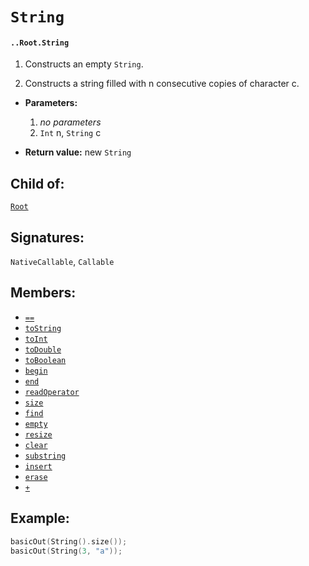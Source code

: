 # `String`

#### `..Root.String`

1. Constructs an empty `String`.

2. Constructs a string filled with n consecutive copies of character c.

* **Parameters:**
    1. _no parameters_
    2. `Int` n, `String` c

* **Return value:** new `String`

## Child of:

[`Root`](docs..Root.md)

## Signatures:

`NativeCallable`, `Callable`

## Members:

- [`==`](docs..Root.String.==.md)
- [`toString`](docs..Root.String.toString.md)
- [`toInt`](docs..Root.String.toInt.md)
- [`toDouble`](docs..Root.String.toDouble.md)
- [`toBoolean`](docs..Root.String.toBoolean.md)
- [`begin`](docs..Root.String.begin.md)
- [`end`](docs..Root.String.end.md)
- [`readOperator`](docs..Root.String.readOperator.md)
- [`size`](docs..Root.String.size.md)
- [`find`](docs..Root.String.find.md)
- [`empty`](docs..Root.String.empty.md)
- [`resize`](docs..Root.String.resize.md)
- [`clear`](docs..Root.String.clear.md)
- [`substring`](docs..Root.String.substring.md)
- [`insert`](docs..Root.String.insert.md)
- [`erase`](docs..Root.String.erase.md)
- [`+`](docs..Root.String.+.md)

## Example:

```c
basicOut(String().size());
basicOut(String(3, "a"));
```
